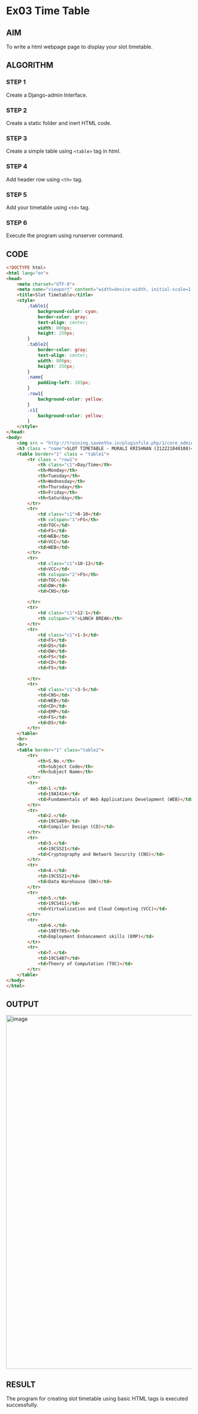 # Ex03 Time Table

## AIM
To write a html webpage page to display your slot timetable.

## ALGORITHM
### STEP 1
Create a Django-admin Interface.

### STEP 2
Create a static folder and inert HTML code.

### STEP 3
Create a simple table using ```<table>``` tag in html.

### STEP 4
Add header row using ```<th>``` tag.

### STEP 5
Add your timetable using ```<td>``` tag.

### STEP 6
Execute the program using runserver command.

## CODE
```html
<!DOCTYPE html>
<html lang="en">
<head>
    <meta charset="UTF-8">
    <meta name="viewport" content="width=device-width, initial-scale=1.0">
    <title>Slot Timetable</title>
    <style>
        .table1{
            background-color: cyan;
            border-color: gray;
            text-align: center;
            width: 800px;
            height: 250px;
        }
        .table2{
            border-color: gray;
            text-align: center;
            width: 800px;
            height: 250px; 
        }
        .name{
            padding-left: 185px;
        }
        .row1{
            background-color: yellow;
        }
        .c1{
            background-color: yellow;
        }
    </style>
</head>
<body>
    <img src = "http://training.saveetha.in/pluginfile.php/1/core_admin/logo/0x150/1623542614/logo_1.png" width = "800" height="150">
    <h3 class = "name">SLOT TIMETABLE - MURALI KRISHNAN (212221040108)</h3>
    <table border="1" class = "table1">
        <tr class = "row1">
            <th class="c1">Day/Time</th>
            <th>Monday</th>
            <th>Tuesday</th>
            <th>Wednesday</th>
            <th>Thursday</th>
            <th>Friday</th>
            <th>Saturday</th>
        </tr>
        <tr>
            <td class="c1">8-10</td>
            <th colspan="1">FS</th>
            <td>TOC</td>
            <td>FS</td>
            <td>WEB</td>
            <td>VCC</td>
            <td>WEB</td>
        </tr>
        <tr>
            <td class="c1">10-12</td>
            <td>VCC</td>
            <th colspan="2">FS</th>
            <td>TOC</td>
            <td>DW</td>
            <td>CNS</td>
            
        </tr>
        <tr>
            <td class="c1">12-1</td>
            <th colspan="6">LUNCH BREAK</th>
        </tr>
        <tr>
            <td class="c1">1-3</td>
            <td>FS</td>
            <td>DS</td>
            <td>DW</td>
            <td>FS</td>
            <td>CD</td>
            <td>FS</td>
            
        </tr>
        <tr>
            <td class="c1">3-5</td>
            <td>CNS</td>
            <td>WEB</td>
            <td>CD</td>
            <td>EMP</td>
            <td>FS</td>
            <td>DS</td>
        </tr>
    </table>
    <br>
    <br>
    <table border="1" class="table2">
        <tr>
            <th>S.No.</th>
            <th>Subject Code</th>
            <th>Subject Name</th>
        </tr>
        <tr>
            <td>1.</td>
            <td>19AI414</td>
            <td>Fundamentals of Web Applications Development (WEB)</td>
        </tr>
        <tr>
            <td>2.</td>
            <td>19CS409</td>
            <td>Compiler Design (CD)</td>
        </tr>
        <tr>
            <td>3.</td>
            <td>19CS521</td>
            <td>Cryptography and Network Security (CNS)</td>
        </tr>
        <tr>
            <td>4.</td>
            <td>19CS521</td>
            <td>Data Warehouse (DW)</td>
        </tr>
        <tr>
            <td>5.</td>
            <td>19CS411</td>
            <td>Virtualization and Cloud Computing (VCC)</td>
        </tr>
        <tr>
            <td>6.</td>
            <td>19EY705</td>
            <td>Employment Enhancement skills (EMP)</td>
        </tr>
        <tr>
            <td>7.</td>
            <td>19CS407</td>
            <td>Theory of Computation (TOC)</td>
        </tr>
    </table>
</body>
</html>
```

## OUTPUT
<img width="960" alt="image" src="https://github.com/Muralikrishnan13/slot1/assets/130058615/b26618cb-3e7d-483e-ab59-00e79c915f1a">


## RESULT
The program for creating slot timetable using basic HTML tags is executed successfully.
